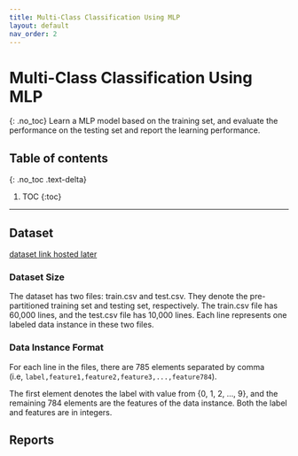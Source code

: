 ```yaml
---
title: Multi-Class Classification Using MLP
layout: default
nav_order: 2
---
```

# Multi-Class Classification Using MLP
{: .no_toc}
Learn a MLP model based on the training set, and evaluate the performance on the testing set and report the learning performance.

## Table of contents
{: .no_toc .text-delta}

1. TOC
{:toc}

---
## Dataset
[dataset link hosted later](https://www.example.com)

### Dataset Size
The dataset has two files: train.csv and test.csv. They denote the pre-partitioned training set and testing set, respectively. The train.csv file has 60,000 lines, and the test.csv file has 10,000 lines. Each line represents one labeled data instance in these two files.

### Data Instance Format
For each line in the files, there are 785 elements separated by comma \
(i.e, `label,feature1,feature2,feature3,...,feature784`).

The first element denotes the label with value from {0, 1, 2, …, 9}, and the remaining 784 elements are the features of the data instance. Both the label and features are in integers.

## Reports
